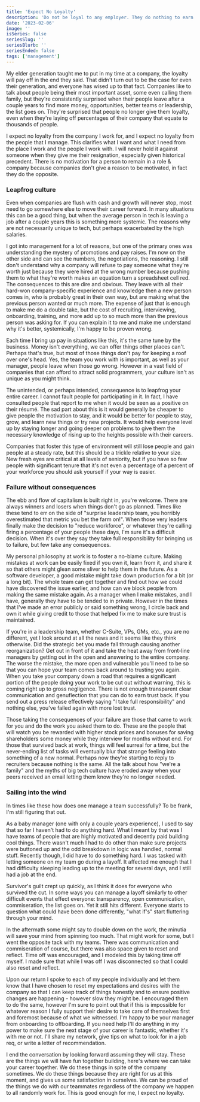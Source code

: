 ```yaml
---
title: 'Expect No Loyalty'
description: 'Do not be loyal to any employer. They do nothing to earn it, they have none for you. Companies talk about people being their most important asset, but this is only true while they have no choice. Do what you need to take care of yourself, your career, and your family. Leapfrog your way through your career and feel no guilt.'
date: '2023-02-06'
image: ''
isSeries: false
seriesSlug: ''
seriesBlurb: ''
seriesEnded: false
tags: ['management']
---
```


My elder generation taught me to put in my time at a company, the loyalty will pay off in the end they said. That didn't turn out to be the case for even their generation, and everyone has wised up to that fact. Companies like to talk about people being their most important asset, some even calling them family, but they're consistently surprised when their people leave after a couple years to find more money, opportunities, better teams or leadership, the list goes on. They're surprised that people no longer give them loyalty, even when they're laying off percentages of their company that equate to thousands of people.

I expect no loyalty from the company I work for, and I expect no loyalty from the people that I manage. This clarifies what I want and what I need from the place I work and the people I work with. I will never hold it against someone when they give me their resignation, especially given historical precedent. There is no motivation for a person to remain in a role & company because companies don't give a reason to be motivated, in fact they do the opposite.

### Leapfrog culture

Even when companies are flush with cash and growth will never stop, most need to go somewhere else to move their career forward. In many situations this can be a good thing, but when the average person in tech is leaving a job after a couple years this is something more systemic. The reasons why are not necessarily unique to tech, but perhaps exacerbated by the high salaries.

I got into management for a lot of reasons, but one of the primary ones was understanding the mystery of promotions and pay raises. I'm now on the other side and can see the numbers, the negotiations, the reasoning. I still don't understand why a company will refuse to pay someone what they're worth just because they were hired at the wrong number because pushing them to what they're worth makes an equation turn a spreadsheet cell red. The consequences to this are dire and obvious. They leave with all their hard-won company-specific experience and knowledge then a new person comes in, who is probably great in their own way, but are making what the previous person wanted or much more. The expense of just that is enough to make me do a double take, but the cost of recruiting, interviewing, onboarding, training, and more add up to so much more than the previous person was asking for. If you can explain it to me and make me understand why it's better, systemically, I'm happy to be proven wrong.

Each time I bring up pay in situations like this, it's the same tune by the business. Money isn't everything, we can offer things other places can't. Perhaps that's true, but most of those things don't pay for keeping a roof over one's head. Yes, the team you work with is important, as well as your manager, people leave when those go wrong. However in a vast field of companies that can afford to attract solid programmers, your culture isn't as unique as you might think.

The unintended, or perhaps intended, consequence is to leapfrog your entire career. I cannot fault people for participating in it. In fact, I have consulted people that report to me when it would be seen as a positive on their résumé. The sad part about this is it would generally be cheaper to give people the motivation to stay, and it would be better for people to stay, grow, and learn new things or try new projects. It would help everyone level up by staying longer and going deeper on problems to give them the necessary knowledge of rising up to the heights possible with their careers.

Companies that foster this type of environment will still lose people and gain people at a steady rate, but this should be a trickle relative to your size. New fresh eyes are critical at all levels of seniority, but if you have so few people with significant tenure that it's not even a percentage of a percent of your workforce you should ask yourself if your way is easier.

### Failure without consequences

The ebb and flow of capitalism is built right in, you're welcome. There are always winners and losers when things don't go as planned. Times like these tend to err on the side of "surprise leadership team, you horribly overestimated that metric you bet the farm on!". When those very leaders finally make the decision to "reduce workforce", or whatever they're calling firing a percentage of your people these days, I'm sure it's a difficult decision. When it's over they say they take full responsibility for bringing us to failure, but few take any consequences.

My personal philosophy at work is to foster a no-blame culture. Making mistakes at work can be easily fixed if you own it, learn from it, and share it so that others might glean some sliver to help them in the future. As a software developer, a good mistake might take down production for a bit (or a long bit). The whole team can get together and find out how we could have discovered the issue earlier, and how can we block people from making the same mistake again. As a manager when I make mistakes, and I have, generally they have to be tended to in private. However in the times that I've made an error publicly or said something wrong, I circle back and own it while giving credit to those that helped fix me to make sure trust is maintained.

If you're in a leadership team, whether C-Suite, VPs, GMs, etc., you are no different, yet I look around at all the news and it seems like they think otherwise. Did the strategic bet you made fall through causing another reorganization? Get out in front of it and take the heat away from front-line managers by getting out in the open and answering to the entire company. The worse the mistake, the more open and vulnerable you'll need to be so that you can hope your team comes back around to trusting you again. When you take your company down a road that requires a significant portion of the people doing your work to be cut out without warning, this is coming right up to gross negligence. There is not enough transparent clear communication and genuflection that you can do to earn trust back. If you send out a press release effectively saying "I take full responsibility" and nothing else, you've failed again with more lost trust.

Those taking the consequences of your failure are those that came to work for you and do the work you asked them to do. These are the people that will watch you be rewarded with higher stock prices and bonuses for saving shareholders some money while they interview for months without end. For those that survived back at work, things will feel surreal for a time, but the never-ending list of tasks will eventually blur that strange feeling into something of a new normal. Perhaps now they're starting to reply to recruiters because nothing is the same. All the talk about how "we're a family" and the myths of big tech culture have eroded away when your peers received an email letting them know they're no longer needed.

### Sailing into the wind

In times like these how does one manage a team successfully? To be frank, I'm still figuring that out.

As a baby manager (one with only a couple years experience), I used to say that so far I haven't had to do anything hard. What I meant by that was I have teams of people that are highly motivated and decently paid building cool things. There wasn't much I had to do other than make sure projects were buttoned up and the odd breakdown in logic was handled, normal stuff. Recently though, I did have to do something hard. I was tasked with letting someone on my team go during a layoff. It affected me enough that I had difficulty sleeping leading up to the meeting for several days, and I still had a job at the end.

Survivor's guilt crept up quickly, as I think it does for everyone who survived the cut. In some ways you can manage a layoff similarly to other difficult events that effect everyone: transparency, open communication, commiseration, the list goes on. Yet it still hits different. Everyone starts to question what could have been done differently, "what if's" start fluttering through your mind.

In the aftermath some might say to double down on the work, the minutia will save your mind from spinning too much. That might work for some, but I went the opposite tack with my teams. There was communication and commiseration of course, but there was also space given to reset and reflect. Time off was encouraged, and I modeled this by taking time off myself. I made sure that while I was off I was disconnected so that I could also reset and reflect.

Upon our return I spoke to each of my people individually and let them know that I have chosen to reset my expectations and desires with the company so that I can keep track of things honestly and to ensure positive changes are happening - however slow they might be. I encouraged them to do the same, however I'm sure to point out that if this is impossible for whatever reason I fully support their desire to take care of themselves first and foremost because of what we witnessed. I'm happy to be your manager from onboarding to offboarding. If you need help I'll do anything in my power to make sure the next stage of your career is fantastic, whether it's with me or not. I'll share my network, give tips on what to look for in a job req, or write a letter of recommendation.

I end the conversation by looking forward assuming they will stay. These are the things we will have fun together building, here's where we can take your career together. We do these things in spite of the company sometimes. We do these things because they are right for us at this moment, and gives us some satisfaction in ourselves. We can be proud of the things we do with our teammates regardless of the company we happen to all randomly work for. This is good enough for me, I expect no loyalty.
